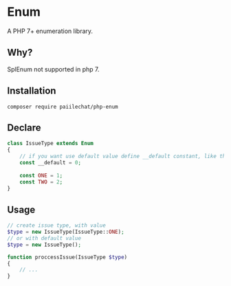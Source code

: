# Enum
A PHP 7+ enumeration library.

## Why?
SplEnum not supported in php 7.

## Installation
```
composer require paiilechat/php-enum
```

## Declare
```php
class IssueType extends Enum 
{
    // if you want use default value define __default constant, like this
    const __default = 0;
    
    const ONE = 1;
    const TWO = 2;
}
```

## Usage
```php
// create issue type, with value 
$type = new IssueType(IssueType::ONE);
// or with default value
$type = new IssueType();

function proccessIssue(IssueType $type) 
{
    // ...
}

```